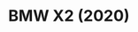 ---
title: "BMW X2 (2020)"
price: "£149"
description: "Where luxury meets versatility in BMW's flagship SUV, offering premium comfort for up to seven passengers."
image:
  src: "./bmw-x2.png"
  alt: "BMW X2 luxury SUV"
features:
  - "BMW Live Cockpit Professional"
  - "Gesture Control"
  - "Panoramic Sky Lounge LED Roof"
  - "Executive Package"
  - "Driving Assistance Professional"
  - "Bowers & Wilkins Diamond Surround Sound"
featured: true
---